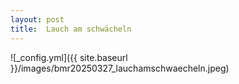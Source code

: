 ```yaml
---
layout: post
title:  Lauch am schwächeln
---
```


![_config.yml]({{ site.baseurl }}/images/bmr20250327_lauchamschwaecheln.jpeg)
